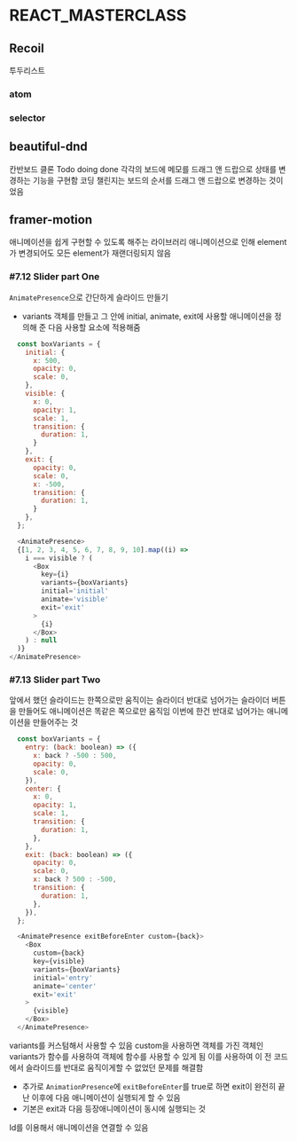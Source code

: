 #  REACT_MASTERCLASS

## Recoil
 투두리스트

### atom

### selector 

## beautiful-dnd
칸반보드 클론
Todo doing done 각각의 보드에 메모를 드래그 앤 드랍으로 상태를 변경하는 기능을 구현함
코딩 챌린지는 보드의 순서를 드래그 앤 드랍으로 변경하는 것이었음

## framer-motion
애니메이션을 쉽게 구현할 수 있도록 해주는 라이브러리
애니메이션으로 인해 element가 변경되어도 모든 element가 재랜더링되지 않음

### #7.12 Slider part One

`AnimatePresence`으로 간단하게 슬라이드 만들기

- variants 객체를 만들고 그 안에 initial, animate, exit에 사용할 애니메이션을 정의해 준 다음 사용할 요소에 적용해줌

```js
  const boxVariants = {
    initial: {
      x: 500,
      opacity: 0,
      scale: 0,
    },
    visible: {
      x: 0,
      opacity: 1,
      scale: 1,
      transition: {
        duration: 1,
      }
    },
    exit: {
      opacity: 0,
      scale: 0,
      x: -500,
      transition: {
        duration: 1,
      }
    },
  };

  <AnimatePresence>
  {[1, 2, 3, 4, 5, 6, 7, 8, 9, 10].map((i) =>
    i === visible ? (
      <Box
        key={i}
        variants={boxVariants}
        initial='initial'
        animate='visible'
        exit='exit'
      >
        {i}
      </Box>
    ) : null
  )}
</AnimatePresence>
```

### #7.13 Slider part Two

앞에서 했던 슬라이드는 한쪽으로만 움직이는 슬라이더
반대로 넘어가는 슬라이더 버튼을 만들어도 애니메이션은 똑같은 쪽으로만 움직임
이번에 한건 반대로 넘어가는 애니메이션을 만들어주는 것

```js
  const boxVariants = {
    entry: (back: boolean) => ({
      x: back ? -500 : 500,
      opacity: 0,
      scale: 0,
    }),
    center: {
      x: 0,
      opacity: 1,
      scale: 1,
      transition: {
        duration: 1,
      },
    },
    exit: (back: boolean) => ({
      opacity: 0,
      scale: 0,
      x: back ? 500 : -500,
      transition: {
        duration: 1,
      },
    }),
  };

  <AnimatePresence exitBeforeEnter custom={back}>
    <Box
      custom={back}
      key={visible}
      variants={boxVariants}
      initial='entry'
      animate='center'
      exit='exit'
    >
      {visible}
    </Box>
  </AnimatePresence>
```

variants를 커스텀해서 사용할 수 있음
custom을 사용하면 객체를 가진 객체인 variants가 함수를 사용하여 객체에 함수를 사용할 수 있게 됨
이를 사용하여 이 전 코드에서 슬라이드를 반대로 움직이게할 수 없었던 문제를 해결함

+ 추가로 `AnimationPresence`에 `exitBeforeEnter`를 true로 하면 exit이 완전히 끝난 이후에 다음 애니메이션이 실행되게 할 수 있음
+ 기본은 exit과 다음 등장애니메이션이 동시에 실행되는 것

Id를 이용해서 애니메이션을 연결할 수 있음
